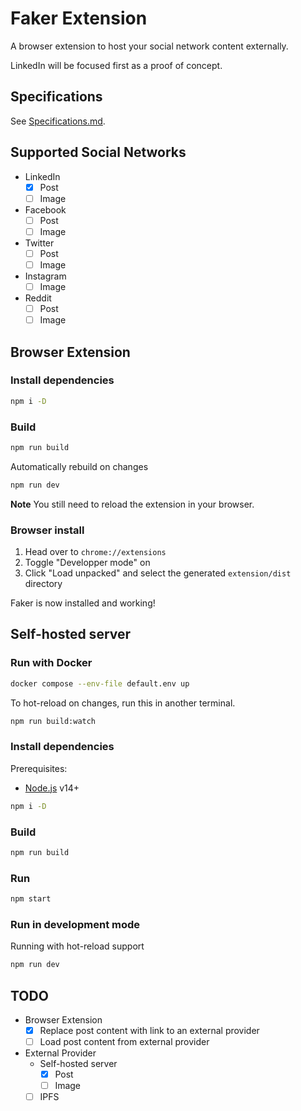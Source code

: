 # Faker Extension

A browser extension to host your social network content externally.

LinkedIn will be focused first as a proof of concept.

## Specifications

See [Specifications.md](./specifications.md).

## Supported Social Networks

- LinkedIn
  - [x] Post
  - [ ] Image
- Facebook
  - [ ] Post
  - [ ] Image
- Twitter
  - [ ] Post
  - [ ] Image
- Instagram
  - [ ] Image
- Reddit
  - [ ] Post
  - [ ] Image

## Browser Extension

### Install dependencies

```sh
npm i -D
```

### Build

```sh
npm run build
```

Automatically rebuild on changes

```sh
npm run dev
```

**Note** You still need to reload the extension in your browser.

### Browser install

1. Head over to `chrome://extensions`
2. Toggle "Developper mode" on
3. Click "Load unpacked" and select the generated `extension/dist` directory

Faker is now installed and working!

## Self-hosted server

### Run with Docker

```sh
docker compose --env-file default.env up
```

To hot-reload on changes, run this in another terminal.

```sh
npm run build:watch
```

### Install dependencies

Prerequisites:

- [Node.js](https://nodejs.org/) v14+

```sh
npm i -D
```

### Build

```sh
npm run build
```

### Run

```sh
npm start
```

### Run in development mode

Running with hot-reload support

```sh
npm run dev
```

## TODO

- Browser Extension
  - [x] Replace post content with link to an external provider
  - [ ] Load post content from external provider
- External Provider
  - Self-hosted server
    - [x] Post
    - [ ] Image
  - [ ] IPFS
